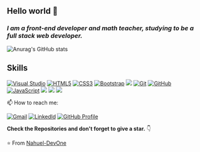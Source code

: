## Hello world 👋

<!--

- 🔭 I’m currently working on ...
- 🌱 I’m currently learning ...
- 👯 I’m looking to collaborate on ...
- 🤔 I’m looking for help with ...
- 💬 Ask me about ...
- 📫 How to reach me: ...
- 😄 Pronouns: ...
- ⚡ Fun fact: ...
[![Telegram](https://img.shields.io/badge/-TELEGRAM-2CA5E0?style=for-the-badge&logo=telegram&logoColor=white)](https://t.me/adamalston)
[![Gmail](https://img.shields.io/badge/-GMAIL-D14836?style=for-the-badge&logo=gmail&logoColor=white)](mailto:aalston9@gmail.com)
[![Contact Me](https://img.shields.io/badge/Gmail-informational?style=for-the-badge&logo=Mail.Ru&logoColor=fff&color=23272d)](mailto:nahuel.developer1@gmail.com)
[![LinkedIn](https://img.shields.io/badge/-LINKEDIN-0077B5?style=for-the-badge&logo=linkedin&logoColor=white)](https://www.linkedin.com/in/adammalston/)
[![adamalston.com](https://img.shields.io/badge/-ADAMALSTON.COM-000000?style=for-the-badge&logo=react&logoColor=white)](https://www.adamalston.com/)
![C](https://img.shields.io/badge/-C-000000?style=flat&logo=c)
![C++](https://img.shields.io/badge/-C++-000000?style=flat&logo=c%2B%2B)
![Clojure](https://img.shields.io/badge/-Clojure-000000?style=flat&logo=clojure)
![HTML5](https://img.shields.io/badge/-HTML5-000000?style=flat&logo=html5)
![Java](https://img.shields.io/badge/-Java-000000?style=flat&logo=java)
![JavaScript](https://img.shields.io/badge/-JavaScript-000000?style=flat&logo=javascript)
![Python](https://img.shields.io/badge/-Python-000000?style=flat&logo=python)
![TypeScript](https://img.shields.io/badge/-TypeScript-000000?style=flat&logo=typescript)
![SQL](https://img.shields.io/badge/-SQL-000000?style=flat&logo=postgresql)
![Git](https://img.shields.io/badge/-Git-222222?style=flat&logo=git&logoColor=F05032)
![GitHub](https://img.shields.io/badge/-GitHub-222222?style=flat&logo=github&logoColor=181717)
![Jira](https://img.shields.io/badge/-Jira-222222?style=flat&logo=jira-software&logoColor=white&logoColor=0052CC)
![jQuery](https://img.shields.io/badge/-jQuery-222222?style=flat&logo=jQuery&logoColor=0769AD)
![Linux](https://img.shields.io/badge/-Linux-222222?style=flat&logo=linux&logoColor=FCC624)
![Node.js](https://img.shields.io/badge/-Node.js-222222?style=flat&logo=node.js&logoColor=339933)
![React](https://img.shields.io/badge/-React-222222?style=flat&logo=React&logoColor=61DAFB)
![Java Spring](https://img.shields.io/badge/-Spring-222222?style=flat&logo=spring&logoColor=6DB33F)
![TCP/IP](https://img.shields.io/badge/-TCP/IP-222222?style=flat&logo=cisco&logoColor=white)
![XCode](https://img.shields.io/badge/-XCode-222222?style=flat&logo=XCode&logoColor=1575F9)

idea para la presentación:

<h1 align="center"> Hello world 👋 </h1>
<div align="center">
  <img src="https://github.com/Ileriayo/ileriayo/blob/master/images/header.gif" alt="header"/>
</div>
<p align="center"> (Open for Hiring)</p>

All inbuilt themes :-
dark, radical, merko, gruvbox, tokyonight, onedark, cobalt, synthwave, highcontrast, dracula, github_dark

-->




### *I am a front-end developer and math teacher, studying to be a full stack web developer.*

![Anurag's GitHub stats](https://github-readme-stats.vercel.app/api?username=nahuel-devone&show_icons=true&theme=github_dark)

## Skills

[![Visual Studio](https://img.shields.io/badge/-007ACC?style=flat&logo=Visual-Studio-Code&logoColor=white&link=https://code.visualstudio.com/)](https://code.visualstudio.com/)
[![HTML5](https://img.shields.io/badge/-HTML5-E34F26?style=flat&logo=html5&logoColor=white&link=https://developer.mozilla.org/es/docs/Glossary/HTML5)](https://developer.mozilla.org/es/docs/Glossary/HTML5)
[![CSS3](https://img.shields.io/badge/-CSS3-1572B6?style=flat&logo=css3&link=https://developer.mozilla.org/es/docs/Web/CSS)](https://developer.mozilla.org/es/docs/Web/CSS)
[![Bootstrap](https://img.shields.io/badge/-Bootstrap-purple?style=flat&logo=bootstrap&link=https://getbootstrap.com/)](https://getbootstrap.com/)
<img src="https://img.shields.io/badge/-Sass-cc6699?style=flat&logo=sass&logoColor=ffffff">
[![Git](https://img.shields.io/badge/-Git-23272d?style=flat&logo=git&link=https://git-scm.com/)](https://git-scm.com/)
[![GitHub](https://img.shields.io/badge/-GitHub-23272d?style=flat&logo=github&link=https://github.com/Nahuel-DevOne)](https://github.com/Nahuel-DevOne)
[![JavaScript](https://img.shields.io/badge/-JavaScript-23272d?style=flat&logo=javascript&link=https://developer.mozilla.org/es/docs/Web/JavaScript)](https://developer.mozilla.org/es/docs/Web/JavaScript)
<img src="https://img.shields.io/badge/-React-23272d?style=flat&logo=react&logoColor=00c8ff">
<img src="https://img.shields.io/badge/-Firebase-FFA611?style=flat&logo=firebase&logoColor=FFFFFF">
<img src="https://img.shields.io/badge/-Node.js-3C873A?style=flat&logo=Node.js&logoColor=white">

📫 How to reach me:

[![Gmail](https://img.shields.io/badge/-GMAIL-D14836?style=for-the-badge&logo=gmail&logoColor=white)](mailto:nahuel.developer1@gmail.com)
[![LinkedId](https://img.shields.io/badge/LinkedIn-informational?style=for-the-badge&logo=linkedin&logoColor=fff&color=0077B5)](https://www.linkedin.com/in/nahuel-developer/)
[![GitHub Profile](https://img.shields.io/badge/GitHub-informational?style=for-the-badge&logo=GitHub&logoColor=fff&color=grey)](https://github.com/Nahuel-DevOne)


**Check the Repositories and don't forget to give a star.** 👇

:star: From [Nahuel-DevOne](https://github.com/Nahuel-DevOne)



